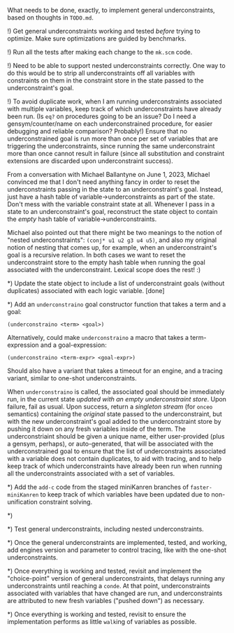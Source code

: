 What needs to be done, exactly, to implement general underconstraints,
based on thoughts in `TODO.md`.

!) Get general underconstraints working and tested *before* trying to
 optimize.  Make sure optimizations are guided by benchmarks.

!) Run all the tests after making each change to the `mk.scm` code.

!) Need to be able to support nested underconstraints correctly.  One
 way to do this would be to strip all underconstraints off all
 variables with constraints on them in the constraint store in the
 state passed to the underconstraint's goal.  

!) To avoid duplicate work, when I am running underconstraints
 associated with multiple variables, keep track of which
 underconstraints have already been run.  (Is `eq?` on procedures
 going to be an issue?  Do I need a gensym/counter/name on each
 underconstrained procedure, for easier debugging and reliable
 comparison?  Probably!)  Ensure that no underconstrained goal is run
 more than once per set of variables that are triggering the
 underconstraints, since running the same underconstraint more than
 once cannot result in failure (since all substitution and constraint
 extensions are discarded upon underconstraint success).

From a conversation with Michael Ballantyne on June 1, 2023, Michael
convinced me that I don't need anything fancy in order to reset the
underconstraints passing in the state to an underconstraint's goal.
Instead, just have a hash table of variable->underconstraints as part
of the state.  Don't mess with the variable constraint state at all.
Whenever I pass in a state to an underconstraint's goal, reconstruct
the state object to contain the *empty* hash table of
variable->underconstraints.

Michael also pointed out that there might be two meanings to the
notion of "nested underconstraints": `(conj* u1 u2 g3 u4 u5)`, and
also my original notion of nesting that comes up, for example, when an
underconstraint's goal is a recursive relation.  In both cases we want
to reset the underconstraint store to the empty hash table when
running the goal associated with the underconstraint.  Lexical scope
does the rest!  :)


*) Update the state object to include a list of underconstraint goals
 (without duplicates) associated with each logic variable. [done]

*) Add an `underconstraino` goal constructor function that takes a
 term and a goal:

 `(underconstraino <term> <goal>)`

  Alternatively, could make `underconstraino` a macro that takes a
  term-expression and a goal-expression:

  `(underconstraino <term-expr> <goal-expr>)`

  Should also have a variant that takes a timeout for an engine, and a
  tracing variant, similar to one-shot underconstraints.

  When `underconstraino` is called, the associated goal should be
  immediately run, in the current state *updated with an empty
  underconstraint store*.  Upon failure, fail as usual.  Upon success,
  return a *singleton stream* (for `onceo` semantics) containing the
  *original* state passed to the underconstraint, but with the new
  underconstraint's goal added to the underconstraint store by pushing
  it down on any fresh variables inside of the term.  The
  underconstriaint should be given a unique name, either user-provided
  (plus a gensym, perhaps), or auto-generated, that will be associated
  with the underconstrained goal to ensure that the list of
  underconstraints associated with a variable does not contain
  duplicates, to aid with tracing, and to help keep track of which
  underconstraints have already been run when running all the
  underconstraints associated with a set of variables.
  

*) Add the `add-c` code from the staged miniKanren branches of
 `faster-miniKanren` to keep track of which variables have been
 updated due to non-unification constraint solving.

*) 

*) Test general underconstraints, including nested underconstraints.

*) Once the general underconstraints are implemented, tested, and
 working, add engines version and parameter to control tracing, like
 with the one-shot underconstraints.

*) Once everything is working and tested, revisit and implement the
 "choice-point" version of general underconstraints, that delays
 running any underconstraints until reaching a `conde`.  At that
 point, underconstraints associated with variables that have changed
 are run, and underconstraints are attributed to new fresh variables
 ("pushed down") as necessary.

*) Once everything is working and tested, revisit to ensure the
 implementation performs as little `walk`ing of variables as possible.